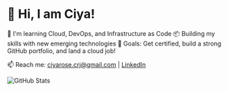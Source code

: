 # 👋 Hi, I am Ciya! 

🚀 I'm learning Cloud, DevOps, and Infrastructure as Code 
📦 Building my skills with new emerging technologies
🌱 Goals: Get certified, build a strong GitHub portfolio, and land a cloud job!  


📫 Reach me: ciyarose.crj@gmail.com | [LinkedIn](https://linkedin.com/in/ciyarosejoshy)

![GitHub Stats](https://github-readme-stats.vercel.app/api?username=Ciyarose27&show_icons=true&theme=tokyonight)


<!----
📦 Building my skills with IBM Cloud, Kubernetes, and Terraform  
🛠️ Current Project: Setting up CI/CD pipelines and monitoring stack  

📫 Reach me: aisha.dev@gmail.com | [LinkedIn](https://linkedin.com/in/aisha-cloud)

---

### 🧰 Tools & Tech I’m Learning:
- GCP | Terraform | Docker | Kubernetes
- GitHub Actions | Prometheus + Grafana | Helm
- Bash, Python

### 📘 Latest Projects:
- [`terraform-gcp-infra`](https://github.com/your-username/terraform-gcp-infra): Setup GCP infra with Terraform
- [`k8s-app-deployment`](https://github.com/your-username/k8s-app-deployment): Deploy apps to Kubernetes



<!--
**Ciyarose27/Ciyarose27** is a ✨ _special_ ✨ repository because its `README.md` (this file) appears on your GitHub profile.

Here are some ideas to get you started:

- 🔭 I’m currently working on ...
- 🌱 I’m currently learning ...
- 👯 I’m looking to collaborate on ...
- 🤔 I’m looking for help with ...
- 💬 Ask me about ...
- 📫 How to reach me: ...
- 😄 Pronouns: ...
- ⚡ Fun fact: ...
-->
